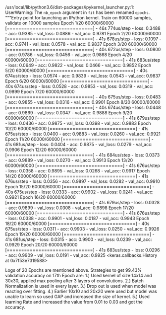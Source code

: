 /usr/local/lib/python3.6/dist-packages/ipykernel_launcher.py:1: UserWarning: The `nb_epoch` argument in `fit` has been renamed `epochs`.
  """Entry point for launching an IPython kernel.
Train on 60000 samples, validate on 10000 samples
Epoch 1/20
60000/60000 [==============================] - 46s 774us/step - loss: 0.3488 - acc: 0.9385 - val_loss: 0.0886 - val_acc: 0.9781
Epoch 2/20
60000/60000 [==============================] - 41s 678us/step - loss: 0.1097 - acc: 0.9741 - val_loss: 0.0578 - val_acc: 0.9837
Epoch 3/20
60000/60000 [==============================] - 40s 672us/step - loss: 0.0800 - acc: 0.9786 - val_loss: 0.0456 - val_acc: 0.9868
Epoch 4/20
60000/60000 [==============================] - 41s 683us/step - loss: 0.0649 - acc: 0.9822 - val_loss: 0.0466 - val_acc: 0.9852
Epoch 5/20
60000/60000 [==============================] - 40s 674us/step - loss: 0.0574 - acc: 0.9839 - val_loss: 0.0543 - val_acc: 0.9837
Epoch 6/20
60000/60000 [==============================] - 40s 674us/step - loss: 0.0528 - acc: 0.9853 - val_loss: 0.0319 - val_acc: 0.9899
Epoch 7/20
60000/60000 [==============================] - 40s 675us/step - loss: 0.0483 - acc: 0.9855 - val_loss: 0.0316 - val_acc: 0.9901
Epoch 8/20
60000/60000 [==============================] - 40s 674us/step - loss: 0.0448 - acc: 0.9869 - val_loss: 0.0347 - val_acc: 0.9888
Epoch 9/20
60000/60000 [==============================] - 41s 679us/step - loss: 0.0436 - acc: 0.9875 - val_loss: 0.0398 - val_acc: 0.9883
Epoch 10/20
60000/60000 [==============================] - 41s 675us/step - loss: 0.0400 - acc: 0.9883 - val_loss: 0.0260 - val_acc: 0.9921
Epoch 11/20
60000/60000 [==============================] - 41s 681us/step - loss: 0.0404 - acc: 0.9875 - val_loss: 0.0279 - val_acc: 0.9906
Epoch 12/20
60000/60000 [==============================] - 41s 684us/step - loss: 0.0373 - acc: 0.9889 - val_loss: 0.0270 - val_acc: 0.9913
Epoch 13/20
60000/60000 [==============================] - 41s 676us/step - loss: 0.0358 - acc: 0.9895 - val_loss: 0.0268 - val_acc: 0.9917
Epoch 14/20
60000/60000 [==============================] - 41s 676us/step - loss: 0.0356 - acc: 0.9897 - val_loss: 0.0282 - val_acc: 0.9910
Epoch 15/20
60000/60000 [==============================] - 40s 675us/step - loss: 0.0333 - acc: 0.9902 - val_loss: 0.0241 - val_acc: 0.9921
Epoch 16/20
60000/60000 [==============================] - 41s 679us/step - loss: 0.0328 - acc: 0.9899 - val_loss: 0.0308 - val_acc: 0.9898
Epoch 17/20
60000/60000 [==============================] - 41s 676us/step - loss: 0.0338 - acc: 0.9901 - val_loss: 0.0187 - val_acc: 0.9943
Epoch 18/20
60000/60000 [==============================] - 40s 675us/step - loss: 0.0311 - acc: 0.9903 - val_loss: 0.0250 - val_acc: 0.9926
Epoch 19/20
60000/60000 [==============================] - 41s 681us/step - loss: 0.0315 - acc: 0.9900 - val_loss: 0.0239 - val_acc: 0.9929
Epoch 20/20
60000/60000 [==============================] - 41s 683us/step - loss: 0.0296 - acc: 0.9909 - val_loss: 0.0191 - val_acc: 0.9925
<keras.callbacks.History at 0x7f53e7319588>

Logs of 20 Epochs are mentioned above.
Strategies to get 99.43% validation accuracy on 17th Epoch are: 
1.) Used kernel of size 14x14 and 30x30, applied max pooling after 3 layers of convolutions. 
2.) Batch Normalization is used in every layer. 
3.) Drop out is used when model was reacting over fitting. 
4.) Earlier 10x10 and 20x20 were used but model was unable to learn so used GAP and increased the size of kernel. 
5.) Used learning Rate and increased the value from 0.01 to 0.03 and got the accuracy. 
